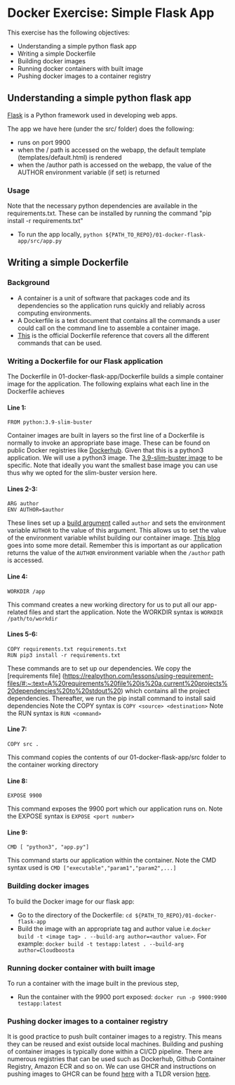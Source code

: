 # Docker Exercise: Simple Flask App

This exercise has the following objectives:
- Understanding a simple python flask app
- Writing a simple Dockerfile
- Building docker images
- Running docker containers with built image
- Pushing docker images to a container registry

## Understanding a simple python flask app
[Flask](https://flask.palletsprojects.com/en/2.2.x/) is a Python framework used in developing web apps.

The app we have here (under the src/ folder) does the following:
- runs on port 9900
- when the / path is accessed on the webapp, the default template (templates/default.html) is rendered
- when the /author path is accessed on the webapp, the value of the AUTHOR environment variable (if set) is returned

### Usage
Note that the necessary python dependencies are available in the requirements.txt. These can be installed by running the command "pip install -r requirements.txt"

- To run the app locally, `python ${PATH_TO_REPO}/01-docker-flask-app/src/app.py`

## Writing a simple Dockerfile
### Background
- A container is a unit of software that packages code and its dependencies so the application runs quickly and reliably across computing environments.
- A Dockerfile is a text document that contains all the commands a user could call on the command line to assemble a container image.
- [This](https://docs.docker.com/engine/reference/builder/) is the official Dockerfile reference that covers all the different commands that can be used.

### Writing a Dockerfile for our Flask application
The Dockerfile in 01-docker-flask-app/Dockerfile builds a simple container image for the application.
The following explains what each line in the Dockerfile achieves

#### Line 1: 
`FROM python:3.9-slim-buster`

Container images are built in layers so the first line of a Dockerfile is normally to invoke an appropriate base image. These can be found on public Docker registries like [Dockerhub](https://hub.docker.com/).
Given that this is a python3 application. We will use a python3 image. The [3.9-slim-buster image](https://hub.docker.com/layers/library/python/3.9-slim-buster/images/sha256-027813131fa3e8625620e561a865659a7fc251ed47da4de1696def371199f80a?context=explore) to be specific.
Note that ideally you want the smallest base image you can use thus why we opted for the slim-buster version here.

#### Lines 2-3: 
```
ARG author
ENV AUTHOR=$author
```

These lines set up a [build argument](https://blog.programster.org/docker-build-arguments) called `author` and sets the environment variable `AUTHOR` to the value of this argument.
This allows us to set the value of the environment variable whilst building our container image. [This blog](https://vsupalov.com/docker-build-pass-environment-variables/) goes into some more detail.
Remember this is important as our application returns the value of the `AUTHOR` environment variable when the `/author` path is accessed.

#### Line 4: 
`WORKDIR /app`

This command creates a new working directory for us to put all our app-related files and start the application.
Note the WORKDIR syntax is `WORKDIR /path/to/workdir`


#### Lines 5-6: 
```
COPY requirements.txt requirements.txt
RUN pip3 install -r requirements.txt
```

These commands are to set up our dependencies. We copy the [requirements file] (https://realpython.com/lessons/using-requirement-files/#:~:text=A%20requirements%20file%20is%20a,current%20projects%20dependencies%20to%20stdout%20) which contains all the project dependencies.
Thereafter, we run the pip install command to install said dependencies
Note the COPY syntax is `COPY <source> <destination>`
Note the RUN syntax is `RUN <command>`


#### Line 7: 
`COPY src .`

This command copies the contents of our 01-docker-flask-app/src folder to the container working directory

#### Line 8: 
`EXPOSE 9900`

This command exposes the 9900 port which our application runs on.
Note the EXPOSE syntax is `EXPOSE <port number>`

#### Line 9: 
`CMD [ "python3", "app.py"]`

This command starts our application within the container.
Note the CMD syntax used is `CMD ["executable","param1","param2",...]`

### Building docker images
To build the Docker image for our flask app:
- Go to the directory of the Dockerfile: `cd ${PATH_TO_REPO}/01-docker-flask-app`
- Build the image with an appropriate tag and author value i.e.`docker build -t <image tag> . --build-arg author=<author value>`. For example: `docker build -t testapp:latest . --build-arg author=Cloudboosta`

### Running docker container with built image
To run a container with the image built in the previous step,
- Run the container with the 9900 port exposed: `docker run -p 9900:9900 testapp:latest`

### Pushing docker images to a container registry
It is good practice to push built container images to a registry. This means they can be reused and exist outside local machines.
Building and pushing of container images is typically done within a CI/CD pipeline. 
There are numerous registries that can be used such as Dockerhub, Github Container Registry, Amazon ECR and so on.
We can use GHCR and instructions on pushing images to GHCR can be found [here](https://docs.github.com/en/packages/working-with-a-github-packages-registry/working-with-the-container-registry) with a TLDR version [here](https://nikiforovall.github.io/docker/2020/09/19/publish-package-to-ghcr.html).
